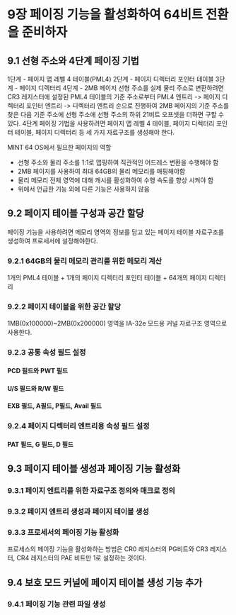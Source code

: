 # 9장 페이징 기능을 활성화하여 64비트 전환을 준비하자
## 9.1 선형 주소와 4단계 페이징 기법
1단계 - 페이지 맵 레벨 4 테이블(PML4)
2단계 - 페이지 디렉터리 포인터 테이블
3단계 - 페이지 디렉터리
4단계 - 2MB 페이지
선형 주소를 실제 물리 주소로 변환하려면 CR3 레지스터에 설정된 PML4 테이블의 기준 주소로부터 
PML4 엔트리 -> 페이지 디렉터리 포인터 엔트리 -> 디렉터리 엔트리 순으로 진행하여 2MB 페이지의 기준 주소를 찾은 다음 
기준 주소에 선형 주소에 선형 주소의 하위 21비트 오프셋을 더하면 구할 수 있다.
4단계 페이징 기법을 사용하려면 페이지 맵 레벨 4 테이블, 페이지 디렉터리 포인터 테이블, 페이지 디렉터리 등 세 가지 자료구조를 생성해야 한다.

MINT 64 OS에서 필요한 페이지의 역할
* 선형 주소와 물리 주소를 1:1로 맵핑하여 직관적인 어드레스 변환을 수행해야 함
* 2MB 페이지를 사용하여 최대 64GB의 물리 메모리를 매핑해야함
* 물리 메모리 전체 영역에 대해 캐시를 활성화하여 수행 속도를 향상 시켜야 함
* 위에서 언급한 기능 외에 다른 기능은 사용하지 않음

## 9.2 페이지 테이블 구성과 공간 할당
페이징 기능을 사용하려면 메모리 영역의 정보를 담고 있는 페이지 테이블 자료구조를 생성하여 프로세서에 설정해야한다.

### 9.2.1 64GB의 물리 메모리 관리를 위한 메모리 계산
1개의 PML4 테이블 + 1개의 페이지 디렉터리 포인터 테이블 + 64개의 페이지 디렉터리

### 9.2.2 페이지 테이블을 위한 공간 할당
1MB(0x100000)~2MB(0x200000) 영역을 IA-32e 모드용 커널 자료구조 영역으로 사용한다.

### 9.2.3 공통 속성 필드 설정
#### PCD 필드와 PWT 필드
#### U/S 필드와 R/W 필드
#### EXB 필드, A필드, P필드, Avail 필드

### 9.2.4 페이지 디렉터리 엔트리용 속성 필드 설정
#### PAT 필드, G 필드, D 필드

## 9.3 페이지 테이블 생성과 페이징 기능 활성화
### 9.3.1 페이지 엔트리를 위한 자료구조 정의와 매크로 정의
### 9.3.2 페이지 엔트리 생성과 페이지 테이블 생성
### 9.3.3 프로세서의 페이징 기능 활성화
프로세스의 페이징 기능을 활성화하는 방법은 CR0 레지스터의 PG비트와 CR3 레지스터, CR4 레지스터의 PAE 비트만 1로 설정하는 것이다.

## 9.4 보호 모드 커널에 페이지 테이블 생성 기능 추가
### 9.4.1 페이징 기능 관련 파일 생성
